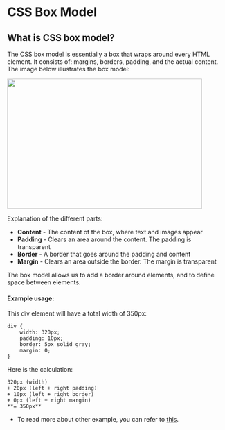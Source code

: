 # CSS Box Model

## What is CSS box model?

The CSS box model is essentially a box that wraps around every HTML element. It consists of: margins, borders, padding, and the actual content. The image below illustrates the box model:

<img src="https://i1.wp.com/mangcoding.com/wp-content/uploads/2017/03/CSS-Box-Model.png?fit=630%2C411&ssl=1" width="450" height="300" align="center"/>

Explanation of the different parts:

- **Content** - The content of the box, where text and images appear
- **Padding** - Clears an area around the content. The padding is transparent
- **Border** - A border that goes around the padding and content
- **Margin** - Clears an area outside the border. The margin is transparent

The box model allows us to add a border around elements, and to define space between elements.

#### Example usage:

This div element will have a total width of 350px:

```
div {
	width: 320px;
	padding: 10px;
	border: 5px solid gray;
	margin: 0;
}
```

Here is the calculation:

```
320px (width)
+ 20px (left + right padding)
+ 10px (left + right border)
+ 0px (left + right margin)
**= 350px**
```

- To read more about other example, you can refer to [this](https://www.w3schools.com/css/css_boxmodel.asp).
